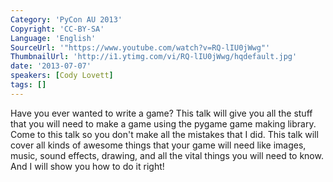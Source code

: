 ```yaml
---
Category: 'PyCon AU 2013'
Copyright: 'CC-BY-SA'
Language: 'English'
SourceUrl: '"https://www.youtube.com/watch?v=RQ-lIU0jWwg"'
ThumbnailUrl: 'http://i1.ytimg.com/vi/RQ-lIU0jWwg/hqdefault.jpg'
date: '2013-07-07'
speakers: [Cody Lovett]
tags: []
---
```

Have you ever wanted to write a game? This talk will give you all the stuff that you will need to make a game using the pygame game making library. Come to this talk so you don't make all the mistakes that I did.
This talk will cover all kinds of awesome things that your game will need like images, music, sound effects, drawing, and all the vital things you will need to know. And I will show you how to do it right!
